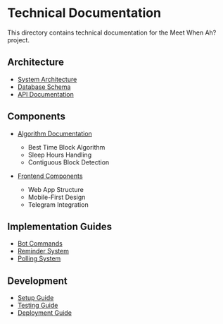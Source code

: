 # Technical Documentation

This directory contains technical documentation for the Meet When Ah? project.

## Architecture

- [System Architecture](./architecture.md)
- [Database Schema](./database.md)
- [API Documentation](./api.md)

## Components

- [Algorithm Documentation](./algorithm.md)
  - Best Time Block Algorithm
  - Sleep Hours Handling
  - Contiguous Block Detection
  
- [Frontend Components](./frontend.md)
  - Web App Structure
  - Mobile-First Design
  - Telegram Integration

## Implementation Guides

- [Bot Commands](./bot-commands.md)
- [Reminder System](./reminders.md)
- [Polling System](./polling.md)

## Development

- [Setup Guide](./setup.md)
- [Testing Guide](./testing.md)
- [Deployment Guide](./deployment.md) 
